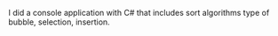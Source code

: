 I did a console application with C# that includes sort algorithms type of bubble, selection, insertion.

